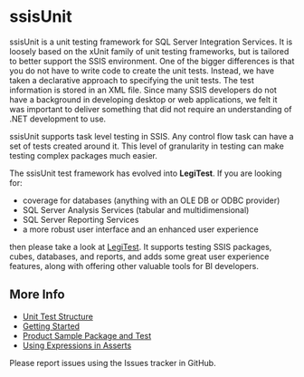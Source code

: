 # ssisUnit
ssisUnit is a unit testing framework for SQL Server Integration Services. It is loosely based on the xUnit family of unit testing
frameworks, but is tailored to better support the SSIS environment. One of the bigger differences is that you do not
have to write code to create the unit tests. Instead, we have taken a declarative approach to specifying the unit tests.
The test information is stored in an XML file. Since many SSIS developers do not have a background in developing desktop 
or web applications, we felt it was important to deliver something that did not require an understanding of .NET development to use.

ssisUnit supports task level testing in SSIS. Any control flow task can have a set of tests created around it. This level of
granularity in testing can make testing complex packages much easier.

The ssisUnit test framework has evolved into **LegiTest**. If you are looking for:
- coverage for databases (anything with an OLE DB or ODBC provider)
- SQL Server Analysis Services (tabular and multidimensional)
- SQL Server Reporting Services
- a more robust user interface and an enhanced user experience

then please take a look at [LegiTest](https://legitest.com). It supports testing SSIS packages, cubes, databases, and reports, 
and adds some great user experience features, along with offering other valuable tools for BI developers.

## More Info
- [Unit Test Structure](/docs/Unit%20Test%20Structure.md)
- [Getting Started](/docs/Getting%20Started.md)
- [Product Sample Package and Test](/docs/Product%20Sample%20Package%20and%20Test.md)
- [Using Expressions in Asserts](/docs/Using%20Expressions%20in%20Asserts.md)

Please report issues using the Issues tracker in GitHub.
